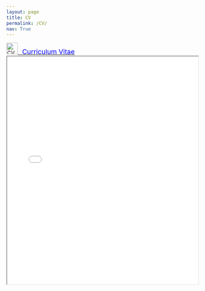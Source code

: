 ```yaml
---
layout: page
title: CV
permalink: /CV/
nav: True
---
```


<a href="{{ 'CV.pdf' | relative_url }}">
    <img src="{{ 'pdf.svg' | prepend: '/assets/' | relative_url }}" alt="CV" title="Dowload CV" height="30px"> &nbsp;
    <span style="color:blue; font-size:1.25em"> Curriculum Vitae </span>
</a>

<iframe src="{{ 'CV.pdf' | relative_url }}" width="100%" height="600px"></iframe>